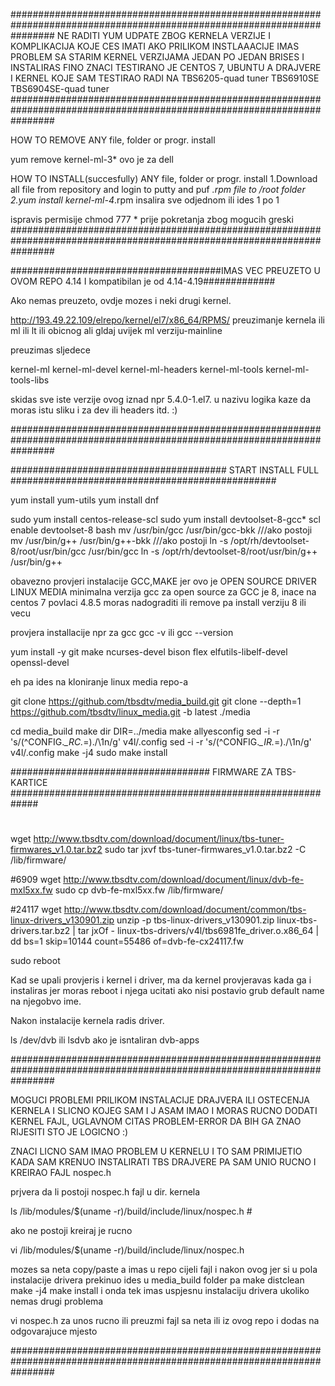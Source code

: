 
########################################################################################################################
NE RADITI YUM UDPATE ZBOG KERNELA VERZIJE I KOMPLIKACIJA KOJE CES IMATI
AKO PRILIKOM INSTLAAACIJE IMAS PROBLEM SA STARIM KERNEL VERZIJAMA JEDAN PO JEDAN BRISES I INSTALIRAS FINO
ZNACI TESTIRANO JE CENTOS 7, UBUNTU A DRAJVERE I KERNEL KOJE SAM TESTIRAO RADI NA TBS6205-quad tuner TBS6910SE TBS6904SE-quad tuner
########################################################################################################################

HOW TO REMOVE ANY file, folder or progr. install

yum remove kernel-ml-3*
ovo je za dell

HOW TO INSTALL(succesfully) ANY file, folder or progr. install
1.Download all file from repository and login to putty and puf *.rpm file to /root  folder
2.yum install kernel-ml-4*.rpm       insalira sve odjednom ili ides 1 po 1

ispravis permisije chmod 777 *  prije pokretanja zbog mogucih greski
########################################################################################################################




######################################IMAS VEC PREUZETO U OVOM REPO 4.14 I kompatibilan je od 4.14-4.19#############

Ako nemas preuzeto, ovdje mozes i neki drugi kernel.

http://193.49.22.109/elrepo/kernel/el7/x86_64/RPMS/
preuzimanje kernela ili ml ili lt  ili obicnog ali gldaj uvijek ml verziju-mainline

preuzimas sljedece

kernel-ml
kernel-ml-devel
kernel-ml-headers
kernel-ml-tools
kernel-ml-tools-libs


skidas sve iste verzije ovog iznad npr  5.4.0-1.el7. u nazivu logika kaze da moras istu sliku i za dev ili headers itd. :)


########################################################################################################################



#######################################           START INSTALL FULL      ################################################


yum install yum-utils
yum install dnf


sudo yum install centos-release-scl
sudo yum install devtoolset-8-gcc*
scl enable devtoolset-8 bash
mv /usr/bin/gcc /usr/bin/gcc-bkk         ///ako postoji
mv /usr/bin/g++ /usr/bin/g++-bkk      ///ako postoji
ln -s /opt/rh/devtoolset-8/root/usr/bin/gcc /usr/bin/gcc
ln -s /opt/rh/devtoolset-8/root/usr/bin/g++ /usr/bin/g++

obavezno provjeri instalacije GCC,MAKE jer ovo je OPEN SOURCE DRIVER LINUX MEDIA 
minimalna verzija gcc za open source za GCC je 8, inace na centos 7 povlaci 4.8.5 moras nadograditi ili remove pa install verziju 8 ili vecu

provjera installacije npr za gcc
gcc -v  ili gcc --version

yum install -y  git make ncurses-devel bison flex elfutils-libelf-devel openssl-devel


eh pa ides na kloniranje linux media repo-a

git clone https://github.com/tbsdtv/media_build.git
git clone --depth=1 https://github.com/tbsdtv/linux_media.git -b latest ./media


cd media_build
make dir DIR=../media
make allyesconfig
sed -i -r 's/(^CONFIG.*_RC.*=)./\1n/g' v4l/.config
sed -i -r 's/(^CONFIG.*_IR.*=)./\1n/g' v4l/.config
make -j4
sudo make install

####################################  FIRMWARE ZA TBS-KARTICE  #############################################################


#
wget http://www.tbsdtv.com/download/document/linux/tbs-tuner-firmwares_v1.0.tar.bz2
sudo tar jxvf tbs-tuner-firmwares_v1.0.tar.bz2 -C /lib/firmware/

#6909
wget http://www.tbsdtv.com/download/document/linux/dvb-fe-mxl5xx.fw 
sudo cp dvb-fe-mxl5xx.fw /lib/firmware/

#24117
wget http://www.tbsdtv.com/download/document/common/tbs-linux-drivers_v130901.zip
unzip -p tbs-linux-drivers_v130901.zip linux-tbs-drivers.tar.bz2 | tar jxOf - linux-tbs-drivers/v4l/tbs6981fe_driver.o.x86_64 | dd bs=1 skip=10144 count=55486 of=dvb-fe-cx24117.fw



sudo reboot

Kad se upali provjeris i kernel i driver, ma da kernel provjeravas kada ga i instaliras jer moras reboot i njega 
ucitati ako nisi postavio grub default name na njegobvo ime.


Nakon instalacije kernela radis driver.

 ls /dev/dvb ili lsdvb ako je isntaliran dvb-apps



########################################################################################################################

MOGUCI PROBLEMI PRILIKOM INSTALACIJE DRAJVERA ILI OSTECENJA KERNELA I SLICNO KOJEG SAM I J ASAM IMAO I MORAS RUCNO DODATI
KERNEL FAJL, UGLAVNOM CITAS PROBLEM-ERROR DA BIH GA ZNAO RIJESITI STO JE LOGICNO :)

ZNACI LICNO SAM IMAO PROBLEM U KERNELU I TO SAM PRIMIJETIO KADA SAM KRENUO INSTALIRATI TBS DRAJVERE PA SAM UNIO RUCNO I KREIRAO FAJL
nospec.h

prjvera da li postoji nospec.h fajl u dir. kernela

ls /lib/modules/$(uname -r)/build/include/linux/nospec.h #

ako ne postoji kreiraj je rucno 

vi /lib/modules/$(uname -r)/build/include/linux/nospec.h

mozes sa neta copy/paste a imas u repo cijeli fajl i nakon ovog jer si u pola instalacije drivera prekinuo ides u media_build folder pa 
make distclean 
make -j4 
make install i onda tek imas uspjesnu instalaciju drivera ukoliko nemas drugi problema

vi nospec.h     za unos rucno ili preuzmi fajl sa neta ili iz ovog repo i dodas na odgovarajuce mjesto

########################################################################################################################

